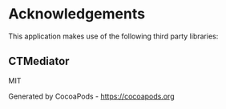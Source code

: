 # Acknowledgements
This application makes use of the following third party libraries:

## CTMediator

MIT

Generated by CocoaPods - https://cocoapods.org
